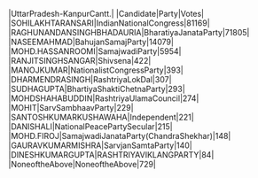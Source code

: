  
|UttarPradesh-KanpurCantt.|
|Candidate|Party|Votes|
|SOHILAKHTARANSARI|IndianNationalCongress|81169|
|RAGHUNANDANSINGHBHADAURIA|BharatiyaJanataParty|71805|
|NASEEMAHMAD|BahujanSamajParty|14079|
|MOHD.HASSANROOMI|SamajwadiParty|5954|
|RANJITSINGHSANGAR|Shivsena|422|
|MANOJKUMAR|NationalistCongressParty|393|
|DHARMENDRASINGH|RashtriyaLokDal|307|
|SUDHAGUPTA|BhartiyaShaktiChetnaParty|293|
|MOHDSHAHABUDDIN|RashtriyaUlamaCouncil|274|
|MOHIT|SarvSambhaavParty|229|
|SANTOSHKUMARKUSHAWAHA|Independent|221|
|DANISHALI|NationalPeacePartySecular|215|
|MOHD.FIROJ|SamajwadiJanataParty(ChandraShekhar)|148|
|GAURAVKUMARMISHRA|SarvjanSamtaParty|140|
|DINESHKUMARGUPTA|RASHTRIYAVIKLANGPARTY|84|
|NoneoftheAbove|NoneoftheAbove|729|
